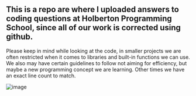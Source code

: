 
## **This is a repo are where I uploaded answers to coding questions at Holberton Programming School, since all of our work is corrected using github.**

Please keep in mind while looking at the code, in smaller projects we are often restricted when it comes to libraries
and built-in functions we can use. We also may have certain guidelines to follow not aiming for efficiency, but maybe
a new programming concept we are learning. Other times we have an exact line count to match.

![image](https://user-images.githubusercontent.com/77739870/126567417-9b4b98d2-8af9-40ac-9cb3-b03b5d435988.png)
